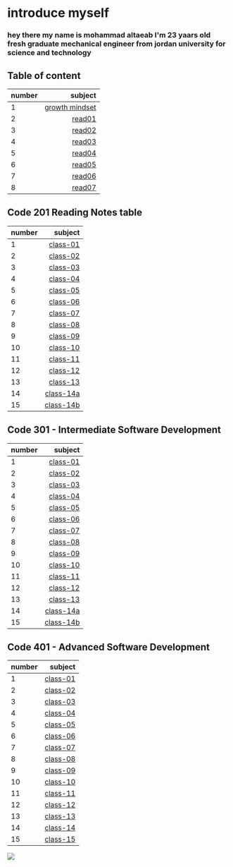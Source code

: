 # introduce myself 
### hey there my name is mohammad altaeab I'm 23 yaars old fresh graduate mechanical engineer from jordan university for science and technology
## Table of content
|number|subject                         |
| :--- |                           ---: |
|1     |[growth mindset](https://mohammad-altaeab.github.io/reading-notes/Code-102-Introto-Software-Development/growth_mindset.md)|
|     2|[read01](https://mohammad-altaeab.github.io/reading-notes/Code-102-Introto-Software-Development/read01.md)                |
|3     |[read02](https://mohammad-altaeab.github.io/reading-notes/Code-102-Introto-Software-Development/read02.md)                |
|4     |[read03](https://mohammad-altaeab.github.io/reading-notes/Code-102-Introto-Software-Development/read03.md)                |
|5     |[read04](https://mohammad-altaeab.github.io/reading-notes/Code-102-Introto-Software-Development/read04.md)                |
|6     |[read05](https://mohammad-altaeab.github.io/reading-notes/Code-102-Introto-Software-Development/read05.md)                |
|7     |[read06](https://mohammad-altaeab.github.io/reading-notes/Code-102-Introto-Software-Development/read06.md)                |
|8     |[read07](https://mohammad-altaeab.github.io/reading-notes/Code-102-Introto-Software-Development/read07.md)                |    


## Code 201 Reading Notes table
|number|                       subject                                                                             |
| :--- |                                                                                                     ---:  |
|1     |[class-01](https://mohammad-altaeab.github.io/reading-notes/Code-201-Reading-Notes.md/class-01.md)         |
|2     |[class-02](https://mohammad-altaeab.github.io/reading-notes/Code-201-Reading-Notes.md/class-02.md)         |
|3     |[class-03](https://mohammad-altaeab.github.io/reading-notes/Code-201-Reading-Notes.md/class-03.md)         |
|4     |[class-04](https://mohammad-altaeab.github.io/reading-notes/Code-201-Reading-Notes.md/class-04.md)         |
|5     |[class-05](https://mohammad-altaeab.github.io/reading-notes/Code-201-Reading-Notes.md/class-05.md)         |
|6     |[class-06](https://mohammad-altaeab.github.io/reading-notes/Code-201-Reading-Notes.md/class-06.md)         |
|7     |[class-07](https://mohammad-altaeab.github.io/reading-notes/Code-201-Reading-Notes.md/class-07.md)         |
|8     |[class-08](https://mohammad-altaeab.github.io/reading-notes/Code-201-Reading-Notes.md/class-08.md)         |
|9     |[class-09](https://mohammad-altaeab.github.io/reading-notes/Code-201-Reading-Notes.md/class-09.md)         |
|10    |[class-10](https://mohammad-altaeab.github.io/reading-notes/Code-201-Reading-Notes.md/class-10.md)         |
|11    |[class-11](https://mohammad-altaeab.github.io/reading-notes/Code-201-Reading-Notes.md/class-11.md)         |
| 12   |[class-12](https://mohammad-altaeab.github.io/reading-notes/Code-201-Reading-Notes.md/class-12.md)         |
|    13|[class-13](https://mohammad-altaeab.github.io/reading-notes/Code-201-Reading-Notes.md/class-13.md)         |
|    14|[class-14a](https://mohammad-altaeab.github.io/reading-notes/Code-201-Reading-Notes.md/class-14a.md)       |
|    15|[class-14b](https://mohammad-altaeab.github.io/reading-notes/Code-201-Reading-Notes.md/class-14b.md)       |

## Code 301 - Intermediate Software Development

|number|                       subject                                                                             |
| :--- |                                                                                                     ---:  |
|1     |[class-01](https://mohammad-altaeab.github.io/reading-notes/Code-301-Intermediate-Software-Development/class-01.md)         |
|2     |[class-02](https://mohammad-altaeab.github.io/reading-notes/Code-301-Intermediate-Software-Development/class-02.md)         |
|3     |[class-03](https://mohammad-altaeab.github.io/reading-notes/Code-301-Intermediate-Software-Development/class-03.md)         |
|4     |[class-04](https://mohammad-altaeab.github.io/reading-notes/Code-301-Intermediate-Software-Development/class-04.md)         |
|5     |[class-05](https://mohammad-altaeab.github.io/reading-notes/Code-301-Intermediate-Software-Development/class-05.md)         |
|6     |[class-06](https://mohammad-altaeab.github.io/reading-notes/Code-301-Intermediate-Software-Development/class-06.md)         |
|7     |[class-07](https://mohammad-altaeab.github.io/reading-notes/Code-301-Intermediate-Software-Development/class-07.md)         |
|8     |[class-08](https://mohammad-altaeab.github.io/reading-notes/Code-301-Intermediate-Software-Development/class-08.md)         |
|9     |[class-09](https://mohammad-altaeab.github.io/reading-notes/Code-301-Intermediate-Software-Development/class-09.md)         |
|10    |[class-10](https://mohammad-altaeab.github.io/reading-notes/Code-301-Intermediate-Software-Development/class-10.md)         |
|11    |[class-11](https://mohammad-altaeab.github.io/reading-notes/Code-301-Intermediate-Software-Development/class-11.md)         |
| 12   |[class-12](https://mohammad-altaeab.github.io/reading-notes/Code-301-Intermediate-Software-Development/class-12.md)         |
|    13|[class-13](https://mohammad-altaeab.github.io/reading-notes/Code-301-Intermediate-Software-Development/class-13.md)         |
|    14|[class-14a](https://mohammad-altaeab.github.io/reading-notes/Code-301-Intermediate-Software-Development/class-14a.md)       |
|    15|[class-14b](https://mohammad-altaeab.github.io/reading-notes/Code-301-Intermediate-Software-Development/class-14b.md)       |







## Code 401 - Advanced Software Development

|number|                       subject                                                                             |
| :--- |                                                                                                     ---:  |
|1     |[class-01](https://mohammad-altaeab.github.io/reading-notes/Code-301-Intermediate-Software-Development/class-01.md)         |
|2     |[class-02](https://mohammad-altaeab.github.io/reading-notes/Code-301-Intermediate-Software-Development/class-02.md)         |
|3     |[class-03](https://mohammad-altaeab.github.io/reading-notes/Code-301-Intermediate-Software-Development/class-03.md)         |
|4     |[class-04](https://mohammad-altaeab.github.io/reading-notes/Code-301-Intermediate-Software-Development/class-04.md)         |
|5     |[class-05](https://mohammad-altaeab.github.io/reading-notes/Code-301-Intermediate-Software-Development/class-05.md)         |
|6     |[class-06](https://mohammad-altaeab.github.io/reading-notes/Code-301-Intermediate-Software-Development/class-06.md)         |
|7     |[class-07](https://mohammad-altaeab.github.io/reading-notes/Code-301-Intermediate-Software-Development/class-07.md)         |
|8     |[class-08](https://mohammad-altaeab.github.io/reading-notes/Code-301-Intermediate-Software-Development/class-08.md)         |
|9     |[class-09](https://mohammad-altaeab.github.io/reading-notes/Code-301-Intermediate-Software-Development/class-09.md)         |
|10    |[class-10](https://mohammad-altaeab.github.io/reading-notes/Code-301-Intermediate-Software-Development/class-10.md)         |
|11    |[class-11](https://mohammad-altaeab.github.io/reading-notes/Code-301-Intermediate-Software-Development/class-11.md)         |
| 12   |[class-12](https://mohammad-altaeab.github.io/reading-notes/Code-301-Intermediate-Software-Development/class-12.md)         |
|    13|[class-13](https://mohammad-altaeab.github.io/reading-notes/Code-301-Intermediate-Software-Development/class-13.md)         |
|    14|[class-14](https://mohammad-altaeab.github.io/reading-notes/Code-301-Intermediate-Software-Development/class-14.md)       |
|    15|[class-15](https://mohammad-altaeab.github.io/reading-notes/Code-301-Intermediate-Software-Development/class-15.md)       |

![](https://miro.medium.com/max/1400/1*JLYlSLSK8-AZo8gt9UdYqA.jpeg)